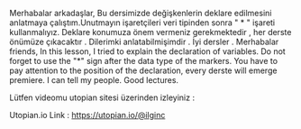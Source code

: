 Merhabalar arkadaşlar, Bu dersimizde değişkenlerin deklare edilmesini anlatmaya çalıştım.Unutmayın işaretçileri veri tipinden sonra " * " işareti kullanmalıyız. Deklare konumuza önem vermeniz gerekmektedir , her derste önümüze çıkacaktır . Dilerimki anlatabilmişimdir . İyi dersler .
Merhabalar friends, In this lesson, I tried to explain the declaration of variables. Do not forget to use the "*" sign after the data type of the markers. You have to pay attention to the position of the declaration, every derste will emerge premiere. I can tell my people. Good lectures.

Lütfen videomu utopian sitesi üzerinden izleyiniz : 

Utopian.io Link : https://utopian.io/@ilginc
